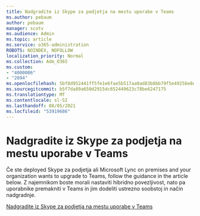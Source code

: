 ```yaml
---
title: Nadgradite iz Skype za podjetja na mestu uporabe v Teams
ms.author: pebaum
author: pebaum
manager: scotv
ms.audience: Admin
ms.topic: article
ms.service: o365-administration
ROBOTS: NOINDEX, NOFOLLOW
localization_priority: Normal
ms.collection: Adm_O365
ms.custom:
- "4000006"
- "2694"
ms.openlocfilehash: 5bf8d952441ff5fe1e6fae5b517aa0ad83b8bb79f5e49256e8ebcedbc086c3d1
ms.sourcegitcommit: b5f7da89a650d2915dc652449623c78be6247175
ms.translationtype: MT
ms.contentlocale: sl-SI
ms.lasthandoff: 08/05/2021
ms.locfileid: "53919686"
---
```

# <a name="upgrade-from-skype-for-business-on-premises-to-teams"></a>Nadgradite iz Skype za podjetja na mestu uporabe v Teams

Če ste deployed Skype za podjetja ali Microsoft Lync on premises and your organization wants to upgrade to Teams, follow the guidance in the article below. Z najemnikom boste morali nastaviti hibridno povezljivost, nato pa uporabnike premakniti v Teams in jim dodeliti ustrezno soobstoj in način nadgradnje. 

[Nadgradite iz Skype za podjetja na mestu uporabe v Teams](https://docs.microsoft.com/MicrosoftTeams/upgrade-to-teams-execute-skypeforbusinesshybridonprem)

